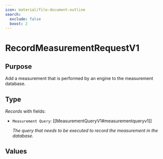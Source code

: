 ```yaml
---
icon: material/file-document-outline
search:
  exclude: false
  boost: 2
---
```


# RecordMeasurementRequestV1

## Purpose

<!-- --8<-- [start:purpose] -->
Add a measurement that is performed by an engine to the measurement database.
<!-- --8<-- [end:purpose] -->

## Type

<!-- --8<-- [start:type] -->
<div class="type" markdown>

*Records* with fields:
- `Measurement Query`: [[MeasurementQueryV1#measurementqueryv1]]

  *The query that needs to be executed to record the measurement in the database.*

</div>
<!-- --8<-- [end:type] -->

## Values

